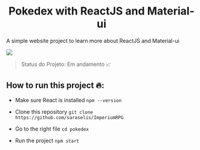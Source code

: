 <h1 align="center"> Pokedex with ReactJS and Material-ui </h1>

<p align="justify"> A simple website project to learn more about ReactJS and Material-ui </p> <img src="https://img.shields.io/badge/-ReactJs-61DAFB?logo=react&logoColor=white&style=for-the-badge"/>

> Status do Projeto: Em andamento :chart_with_upwards_trend:

## How to run this project 🔥:

  * Make sure React is installed
    `npm --version`
    
  * Clone this repository
    `git clone https://github.com/saraselis/ImperiumRPG`
    
  * Go to the right file
    `cd pokedex`

  * Run the project
    `npm start`


